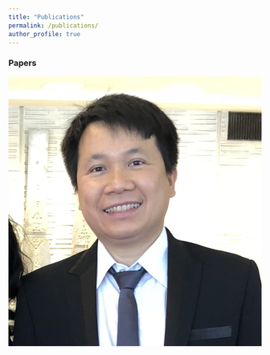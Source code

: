 ```yaml
---
title: "Publications"
permalink: /publications/
author_profile: true
---
```


### Papers
![thumbnail](/images/dcnhan.png)
